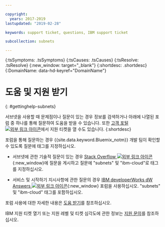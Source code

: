 ```yaml
---

copyright:
  years: 2017-2019
lastupdated: "2019-02-28"

keywords: support ticket, questions, IBM support ticket

subcollection: subnets

---
```


<!-- Common attributes used in the template are defined as follows: -->
{:tsSymptoms: .tsSymptoms} 
{:tsCauses: .tsCauses} 
{:tsResolve: .tsResolve} 
{:new_window: target="_blank"}
{:shortdesc: .shortdesc}
{:DomainName: data-hd-keyref="DomainName"}

<!-- # {{site.data.keyword.blockstorageshort}} troubleshooting
{: #ts} -->
<!-- Provide an appropriate ID above -->

<!-- IN PROGRESS - AUDIENCE BLUE, STAGING ONLY -->


<!-- This is the template for troubleshooting topics.  -->

<!-- The short description section should include the service long name and "Bluemix" for search optimization. Example short description: -->

<!-- Add a heading and content for how to get help and support. Use this template for beta and GA services:  -->
# 도움 및 지원 받기 
{: #gettinghelp-subnets}

서브넷을 사용할 때 문제점이나 질문이 있는 경우 정보를 검색하거나 아래에 나열된 포럼 중 하나를 통해 질문하여 도움을 받을 수 있습니다. 또한 [고객 포털 ![외부 링크 아이콘](../../icons/launch-glyph.svg "외부 링크 아이콘")](https://{DomainName}/)에서 지원 티켓을 열 수도 있습니다.
{:shortdesc}

포럼을 통해 질문하는 경우 {{site.data.keyword.Bluemix_notm}} 개발 팀이 확인할 수 있도록 질문에 태그를 지정하십시오.
<!--Insert the appropriate Stack Overflow tag for your service for <block-storage> in URL and text below:  -->
* 서브넷에 관한 기술적 질문이 있는 경우 [Stack Overflow ![외부 링크 아이콘](../../icons/launch-glyph.svg "외부 링크 아이콘")](https://stackoverflow.com/search?q=subnets+ibm-cloud){:new_window}에 질문을 게시하고 질문에 "subnets" 및 "ibm-cloud"로 태그를 지정하십시오.
<!--Insert the appropriate dW Answers tag for your service for <service_keyword> in URL below:  -->
* 서비스 및 시작하기 지시사항에 관한 질문의 경우 [IBM developerWorks dW Answers ![외부 링크 아이콘](../../icons/launch-glyph.svg "외부 링크 아이콘")](https://developer.ibm.com/answers/topics/subnets.html?smartspace=ibm-cloud){:new_window} 포럼을 사용하십시오. "subnets" 및 "ibm-cloud" 태그를 포함하십시오.

포럼 사용에 대한 자세한 내용은 [도움 받기](/docs/get-support?topic=get-support-getting-customer-support)를 참조하십시오.

IBM 지원 티켓 열기 또는 지원 레벨 및 티켓 심각도에 관한 정보는 [지원 문의](/docs/get-support?topic=get-support-getting-customer-support)를 참조하십시오.
